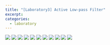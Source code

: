 ```yaml
---
title: "[Laboratory3] Active Low-pass Filter"
excerpt:
categories:
  - laboratory
---
```


![](../../../img/laboratory/ECDL3_Unit04-01.png)
![](../../../img/laboratory/ECDL3_Unit04-02.png)
![](../../../img/laboratory/ECDL3_Unit04-03.png)
![](../../../img/laboratory/ECDL3_Unit04-04.png)
![](../../../img/laboratory/ECDL3_Unit04-05.png)
![](../../../img/laboratory/ECDL3_Unit04-06.png)
![](../../../img/laboratory/ECDL3_Unit04-07.png)
![](../../../img/laboratory/ECDL3_Unit04-08.png)
![](../../../img/laboratory/ECDL3_Unit04-09.png)
![](../../../img/laboratory/ECDL3_Unit04-10.png)
![](../../../img/laboratory/ECDL3_Unit04-11.png)
